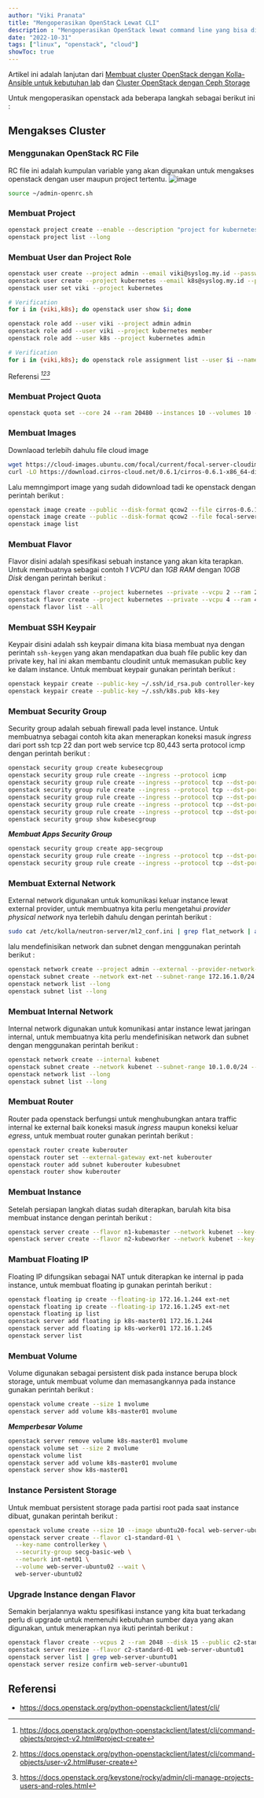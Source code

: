 ```yaml
---
author: "Viki Pranata"
title: "Mengoperasikan OpenStack Lewat CLI"
description : "Mengoperasikan OpenStack lewat command line yang bisa digunakan untuk persiapan COA (Certified OpenStack Administrator)"
date: "2022-10-31"
tags: ["linux", "openstack", "cloud"]
showToc: true
---
```


Artikel ini adalah lanjutan dari [Membuat cluster OpenStack dengan Kolla-Ansible untuk kebutuhan lab](/posts/openstack-for-lab) dan [Cluster OpenStack dengan Ceph Storage](/posts/openstack-integrating-ceph)

Untuk mengoperasikan openstack ada beberapa langkah sebagai berikut ini :
## Mengakses Cluster
### Menggunakan OpenStack RC File
RC file ini adalah kumpulan variable yang akan digunakan untuk mengakses openstack dengan user maupun project tertentu.
![image](/assets/images/openstack-lab-1.jpg)
```bash
source ~/admin-openrc.sh
```

### Membuat Project
```bash
openstack project create --enable --description "project for kubernetes" kubernetes
openstack project list --long
```

### Membuat User dan Project Role
```bash
openstack user create --project admin --email viki@syslog.my.id --password p@ssw0rd viki
openstack user create --project kubernetes --email k8s@syslog.my.id --password-promt k8s
openstack user set viki --project kubernetes
```

```bash
# Verification
for i in {viki,k8s}; do openstack user show $i; done
```

```bash
openstack role add --user viki --project admin admin
openstack role add --user viki --project kubernetes member
openstack role add --user k8s --project kubernetes admin
```

```bash
# Verification
for i in {viki,k8s}; do openstack role assignment list --user $i --names; done
```

Referensi <cite>[^1][^2][^3]</cite>
[^1]: https://docs.openstack.org/python-openstackclient/latest/cli/command-objects/project-v2.html#project-create
[^2]: https://docs.openstack.org/python-openstackclient/latest/cli/command-objects/user-v2.html#user-create
[^3]: https://docs.openstack.org/keystone/rocky/admin/cli-manage-projects-users-and-roles.html

### Membuat Project Quota
```bash
openstack quota set --core 24 --ram 20480 --instances 10 --volumes 10 --floating-ips 6 --secgroups 2 kubernetes
```

### Membuat Images
Downlaoad terlebih dahulu file cloud image
```bash
wget https://cloud-images.ubuntu.com/focal/current/focal-server-cloudimg-amd64.img
curl -LO https://download.cirros-cloud.net/0.6.1/cirros-0.6.1-x86_64-disk.img
```
Lalu memngimport image yang sudah didownload tadi ke openstack dengan perintah berikut :
```bash
openstack image create --public --disk-format qcow2 --file cirros-0.6.1-x86_64-disk.img cirros-test
openstack image create --public --disk-format qcow2 --file focal-server-cloudimg-amd64.img ubuntu20-focal
openstack image list
```

### Membuat Flavor
Flavor disini adalah spesifikasi sebuah instance yang akan kita terapkan. Untuk membuatnya sebagai contoh _1 VCPU_ dan _1GB RAM_ dengan _10GB Disk_ dengan perintah berikut :
```bash
openstack flavor create --project kubernetes --private --vcpu 2 --ram 2048 --disk 2 n1-kubemaster
openstack flavor create --project kubernetes --private --vcpu 4 --ram 4096 --disk 4 n2-kubeworker
openstack flavor list --all
```

### Membuat SSH Keypair
Keypair  disini adalah ssh keypair dimana kita biasa membuat nya dengan perintah `ssh-keygen` yang akan mendapatkan dua buah file public key dan private key, hal ini akan membantu cloudinit untuk memasukan public key ke dalam instance. Untuk membuat keypair gunakan perintah berikut :
```bash
openstack keypair create --public-key ~/.ssh/id_rsa.pub controller-key
openstack keypair create --public-key ~/.ssh/k8s.pub k8s-key
```

### Membuat Security Group
Security group  adalah sebuah firewall pada level instance. Untuk membuatnya sebagai contoh kita akan menerapkan koneksi masuk _ingress_ dari port ssh tcp 22 dan port web service tcp 80,443 serta protocol icmp dengan perintah berikut :
```bash
openstack security group create kubesecgroup
openstack security group rule create --ingress --protocol icmp
openstack security group rule create --ingress --protocol tcp --dst-port 22 --description ssh
openstack security group rule create --ingress --protocol tcp --dst-port 80 --description http
openstack security group rule create --ingress --protocol tcp --dst-port 443 --description https
openstack security group rule create --ingress --protocol tcp --dst-port 6443 --description api-service
openstack security group rule create --ingress --protocol tcp --dst-port 8443 --description ha-api-service
openstack security group show kubesecgroup
```

***Membuat Apps Security Group***
```bash
openstack security group create app-secgroup
openstack security group rule create --ingress --protocol tcp --dst-port 30080 --description http-ingress
openstack security group rule create --ingress --protocol tcp --dst-port 30443 --description https-ingress
```

### Membuat External Network
External network digunakan untuk komunikasi keluar instance lewat external provider, untuk membuatnya kita perlu mengetahui _provider physical network_ nya terlebih dahulu dengan perintah berikut :
```bash
sudo cat /etc/kolla/neutron-server/ml2_conf.ini | grep flat_network | awk '{print $3}'
```
lalu mendefinisikan network dan subnet dengan menggunakan perintah berikut :
```bash
openstack network create --project admin --external --provider-network-type flat --provider-physical-network physnet1 ext-net
openstack subnet create --network ext-net --subnet-range 172.16.1.0/24 --gateway 172.16.1.1 --dns-nameserver 172.16.1.1 --allocation-pool start=172.16.1.242,end=172.16.1.254 --no-dhcp ext-subnet
openstack network list --long
openstack subnet list --long
```

### Membuat Internal Network
Internal network digunakan untuk komunikasi antar instance lewat jaringan internal, untuk membuatnya kita perlu mendefinisikan network dan subnet dengan menggunakan perintah berikut :
```bash
openstack network create --internal kubenet
openstack subnet create --network kubenet --subnet-range 10.1.0.0/24 --gateway 10.1.0.1 kubesubnet
openstack network list --long
openstack subnet list --long
```

### Membuat Router
Router pada openstack berfungsi untuk menghubungkan antara traffic internal ke external baik koneksi masuk _ingress_ maupun koneksi keluar _egress_, untuk membuat router gunakan perintah berikut :
```bash
openstack router create kuberouter
openstack router set --external-gateway ext-net kuberouter
openstack router add subnet kuberouter kubesubnet
openstack router show kuberouter
```

### Membuat Instance
Setelah persiapan langkah diatas sudah diterapkan, barulah kita bisa membuat instance dengan perintah berikut :
```bash
openstack server create --flavor n1-kubemaster --network kubenet --key-name k8s-key --image ubuntu20-focal --security-group kubesecgroup k8s-master01
openstack server create --flavor n2-kubeworker --network kubenet --key-name k8s-key --image ubuntu20-focal --security-group kubesecgroup k8s-worker01
```

### Mambuat Floating IP
Floating IP difungsikan sebagai NAT untuk diterapkan ke internal ip pada instance, untuk membuat floating ip gunakan perintah berikut :
```bash
openstack floating ip create --floating-ip 172.16.1.244 ext-net
openstack floating ip create --floating-ip 172.16.1.245 ext-net
openstack floating ip list
openstack server add floating ip k8s-master01 172.16.1.244
openstack server add floating ip k8s-worker01 172.16.1.245
openstack server list
```

### Membuat Volume
Volume digunakan sebagai persistent disk pada instance berupa block storage, untuk membuat volume dan memasangkannya pada instance gunakan perintah berikut :
```bash
openstack volume create --size 1 mvolume
openstack server add volume k8s-master01 mvolume
```

***Memperbesar Volume***
```bash
openstack server remove volume k8s-master01 mvolume
openstack volume set --size 2 mvolume
openstack volume list
openstack server add volume k8s-master01 mvolume
openstack server show k8s-master01
```

### Instance Persistent Storage
Untuk membuat persistent storage pada partisi root pada saat instance dibuat, gunakan perintah berikut :
```bash
openstack volume create --size 10 --image ubuntu20-focal web-server-ubuntu02
openstack server create --flavor c1-standard-01 \
  --key-name controllerkey \
  --security-group secg-basic-web \
  --network int-net01 \
  --volume web-server-ubuntu02 --wait \
  web-server-ubuntu02
```

### Upgrade Instance dengan Flavor
Semakin berjalannya waktu spesifikasi instance yang kita buat terkadang perlu di upgrade untuk memenuhi kebutuhan sumber daya yang akan digunakan, untuk menerapkan nya ikuti perintah berikut :
```bash
openstack flavor create --vcpus 2 --ram 2048 --disk 15 --public c2-standard-01
openstack server resize --flavor c2-standard-01 web-server-ubuntu01
openstack server list | grep web-server-ubuntu01
openstack server resize confirm web-server-ubuntu01
```

## Referensi
- https://docs.openstack.org/python-openstackclient/latest/cli/